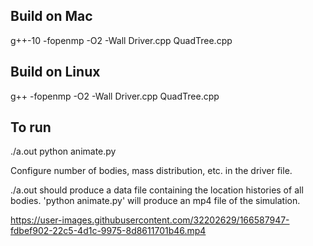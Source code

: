 ## Build on Mac

g++-10 -fopenmp -O2 -Wall Driver.cpp QuadTree.cpp

## Build on Linux

g++ -fopenmp -O2 -Wall Driver.cpp QuadTree.cpp

## To run

./a.out
python animate.py

Configure number of bodies, mass distribution, etc. in the driver file.

./a.out should produce a data file containing the location histories of all bodies. 'python animate.py' will produce an mp4 file of the simulation.

https://user-images.githubusercontent.com/32202629/166587947-fdbef902-22c5-4d1c-9975-8d8611701b46.mp4
